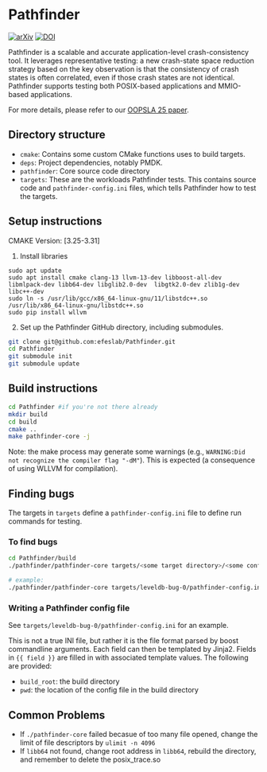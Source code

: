 # Pathfinder

[![arXiv](https://img.shields.io/badge/arXiv-2503.01390-b31b1b.svg)](https://arxiv.org/abs/2503.01390)
[![DOI](https://img.shields.io/badge/DOI-10.1145/3720431-blue.svg)](https://doi.org/10.1145/3720431)

Pathfinder is a scalable and accurate application-level crash-consistency tool. It leverages representative testing: a new crash-state space reduction strategy based on the key observation is that the consistency of crash states is often correlated, even if those crash states are not identical. Pathfinder supports testing both POSIX-based applications and MMIO-based applications.

For more details, please refer to our [OOPSLA 25 paper](https://arxiv.org/abs/2503.01390).

## Directory structure

- `cmake`: Contains some custom CMake functions uses to build targets.
- `deps`: Project dependencies, notably PMDK.
- `pathfinder`: Core source code directory
- `targets`: These are the workloads Pathfinder tests. This contains source code and `pathfinder-config.ini` files, which tells Pathfinder how to test the targets.

## Setup instructions

CMAKE Version: [3.25-3.31]

1. Install libraries

```
sudo apt update
sudo apt install cmake clang-13 llvm-13-dev libboost-all-dev libmlpack-dev libb64-dev libglib2.0-dev  libgtk2.0-dev zlib1g-dev  libc++-dev
sudo ln -s /usr/lib/gcc/x86_64-linux-gnu/11/libstdc++.so /usr/lib/x86_64-linux-gnu/libstdc++.so
sudo pip install wllvm
```

2. Set up the Pathfinder GitHub directory, including submodules.

```sh
git clone git@github.com:efeslab/Pathfinder.git
cd Pathfinder
git submodule init
git submodule update
```

## Build instructions

```sh
cd Pathfinder #if you're not there already
mkdir build
cd build
cmake ..
make pathfinder-core -j
```

Note: the make process may generate some warnings (e.g., `WARNING:Did not recognize the compiler flag "-dM"`). This is expected (a consequence of using WLLVM for compilation).

## Finding bugs

The targets in `targets` define a `pathfinder-config.ini` file to define run commands for testing. 

### To find bugs
```sh
cd Pathfinder/build
./pathfinder/pathfinder-core targets/<some target directory>/<some config file>

# example:
./pathfinder/pathfinder-core targets/leveldb-bug-0/pathfinder-config.ini
```

### Writing a Pathfinder config file

See `targets/leveldb-bug-0/pathfinder-config.ini` for an example.

This is not a true INI file, but rather it is the file format parsed by boost commandline
arguments. Each field can then be templated by Jinja2. Fields in `{{ field }}` are
filled in with associated template values. The following are provided:

- `build_root`: the build directory
- `pwd`: the location of the config file in the build directory


## Common Problems
- If ```./pathfinder-core``` failed becasue of too many file opened, change the limit of file descriptors by ```ulimit -n 4096```
- If `libb64` not found, change root address in `libb64`, rebuild the directory, and remember to delete the posix_trace.so 

